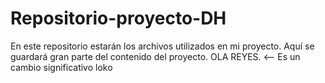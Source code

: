 # Repositorio-proyecto-DH
En este repositorio estarán los archivos utilizados en mi proyecto. Aquí se guardará gran parte del contenido del proyecto. OLA REYES. <-- Es un cambio significativo loko
